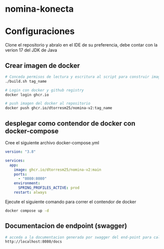 # nomina-konecta

# Configuraciones

Clone el repositorio y abralo en el IDE de su preferencia, debe contar con la verion 17 del JDK de Java

## Crear imagen de docker

```bash
# Conceda permisos de lectura y escritura al script para construir imagen de docker de la aplicacion
./build.sh tag_name

# Login con docker y github registry
docker login ghcr.io

# push imagen del docker al repositorio
docker push ghcr.io/dtorresm25/nomina-v2:tag_name
```

## desplegar como contendor de docker con docker-compose

Cree el siguiente archivo docker-compose.yml

```yml
version: "3.8"

services:
  app:
    image: ghcr.io/dtorresm25/nomina-v2:main
    ports:
      - "8080:8080"
    environment:
      SPRING_PROFILES_ACTIVE: prod
    restart: always
```

Ejecute el siguiente comando para correr el contendor de docker

```bash
docker compose up -d
```

## Documentacion de endpoint (swagger)

```bash
# acceda a la documentacion generada por swagger del end-point para calcular la fecha de pago de la nomina (puede probar la funcionalidad directamente desde aqui)
http://localhost:8080/docs

```
